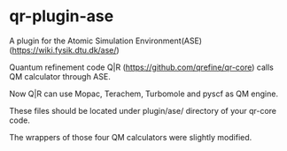 # qr-plugin-ase
A plugin for the Atomic Simulation Environment(ASE) (https://wiki.fysik.dtu.dk/ase/)

Quantum refinement code Q|R (https://github.com/qrefine/qr-core) calls QM calculator through ASE.

Now Q|R can use Mopac, Terachem, Turbomole and pyscf as QM engine. 

These files should be located under plugin/ase/ directory of your qr-core code.

The wrappers of those four QM calculators were slightly modified.
